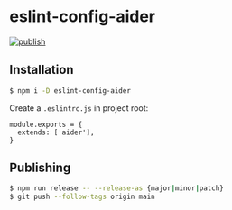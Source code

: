 # eslint-config-aider

[![publish](https://github.com/aidergroup/eslint-config-aider/actions/workflows/npm-publish.yml/badge.svg)](https://github.com/aidergroup/eslint-config-aider/actions/workflows/npm-publish.yml)

## Installation

```sh
$ npm i -D eslint-config-aider
```

Create a `.eslintrc.js` in project root:
```
module.exports = {
  extends: ['aider'],
}
```

## Publishing

```sh
$ npm run release -- --release-as {major|minor|patch}
$ git push --follow-tags origin main
```
